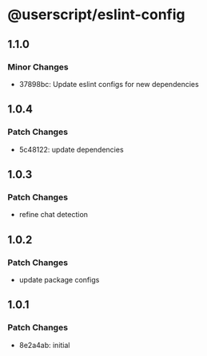 # @userscript/eslint-config

## 1.1.0

### Minor Changes

- 37898bc: Update eslint configs for new dependencies

## 1.0.4

### Patch Changes

- 5c48122: update dependencies

## 1.0.3

### Patch Changes

- refine chat detection

## 1.0.2

### Patch Changes

- update package configs

## 1.0.1

### Patch Changes

- 8e2a4ab: initial
